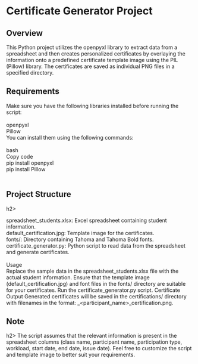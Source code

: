 <h1>Certificate Generator Project</h1>
<h2>Overview<br></h2>
This Python project utilizes the openpyxl library to extract data from a spreadsheet and then creates personalized certificates by overlaying the information onto a predefined certificate template image using the PIL (Pillow) library. The certificates are saved as individual PNG files in a specified directory.

<h2>Requirements<br></h2>
Make sure you have the following libraries installed before running the script:<br>
<br>
openpyxl<br>
Pillow<br>
You can install them using the following commands:<br>
<br>
bash<br>
Copy code<br>
pip install openpyxl<br>
pip install Pillow<br>
<br>
<h2>Project Structure<br></h2>h2>

spreadsheet_students.xlsx: Excel spreadsheet containing student information.<br>
default_certification.jpg: Template image for the certificates.<br>
fonts/: Directory containing Tahoma and Tahoma Bold fonts.<br>
certificate_generator.py: Python script to read data from the spreadsheet and generate certificates.<br>
<br>Usage<br>
Replace the sample data in the spreadsheet_students.xlsx file with the actual student information.
Ensure that the template image (default_certification.jpg) and font files in the fonts/ directory are suitable for your certificates.
Run the certificate_generator.py script.
Certificate Output
Generated certificates will be saved in the certifications/ directory with filenames in the format: <index>_<participant_name>_certification.png.

<h2>Note</h2>h2>
The script assumes that the relevant information is present in the spreadsheet columns (class name, participant name, participation type, workload, start date, end date, issue date).
Feel free to customize the script and template image to better suit your requirements.
